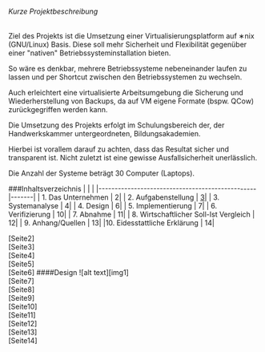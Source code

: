 [img1]: ./img/Architecture.png "Simplifizierte Darstellung der Virtasia Architektur."

###### Kurze Projektbeschreibung
Ziel des Projekts ist die Umsetzung einer Virtualisierungsplatform auf ∗nix (GNU/Linux) Basis.
Diese soll mehr Sicherheit und Flexibilität gegenüber einer "nativen" Betriebssysteminstallation bieten. 

So wäre es denkbar, mehrere Betriebssysteme nebeneinander laufen zu lassen 
und per Shortcut zwischen den Betriebssystemen zu wechseln.

Auch erleichtert eine virtualisierte Arbeitsumgebung die Sicherung und Wiederherstellung von Backups, da auf 
VM eigene Formate (bspw. QCow) zurückgegriffen werden kann.

Die Umsetzung des Projekts erfolgt im Schulungsbereich der, der Handwerkskammer
untergeordneten, Bildungsakademien.

Hierbei ist vorallem darauf zu achten, dass das Resultat sicher und transparent ist. Nicht zuletzt
ist eine gewisse Ausfallsicherheit unerlässlich.

Die Anzahl der Systeme beträgt 30 Computer (Laptops).

###Inhaltsverzeichnis
|			              		  | 	  |
|-------------------------------------------------|-------|
| 1. Das Unternehmen		                  |      2| 
| 2. Aufgabenstellung      	                  |	 [3](#Header)|
| 3. Systemanalyse         	                  |	 4|
| 4. Design			         	  |	 6|
| 5. Implementierung		         	  |	 7|
| 6. Verifizierung		        	  |	10|
| 7. Abnahme			        	  |	11|
| 8. Wirtschaftlicher Soll-Ist Vergleich  	  | 	12|
| 9. Anhang/Quellen 		         	  |	13|
|10. Eidesstattliche Erklärung	         	  |	14|



<div style="page-break-after: always;"></div>
[Seite2]
<div style="page-break-after: always;"></div>
[Seite3]
<div style="page-break-after: always;"></div>
[Seite4]
<div style="page-break-after: always;"></div>
[Seite5]
<div style="page-break-after: always;"></div>
[Seite6]
####Design
![alt text][img1]
<div style="page-break-after: always;"></div>
[Seite7]
<div style="page-break-after: always;"></div>
[Seite8]
<div style="page-break-after: always;"></div>
[Seite9]
<div style="page-break-after: always;"></div>
[Seite10]
<div style="page-break-after: always;"></div>
[Seite11]
<div style="page-break-after: always;"></div>
[Seite12]
<div style="page-break-after: always;"></div>
[Seite13]
<div style="page-break-after: always;"></div>
[Seite14]
